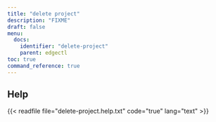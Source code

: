 ```yaml
---
title: "delete project"
description: "FIXME"
draft: false
menu:
  docs:
    identifier: "delete-project"
    parent: edgectl
toc: true
command_reference: true
---
```


## Help

{{< readfile file="delete-project.help.txt" code="true" lang="text" >}}
